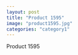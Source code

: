 ```yaml
---
layout: post
title: "Product 1595"
image: "product1595.jpg"
categories: "category1"
---
```

Product 1595
